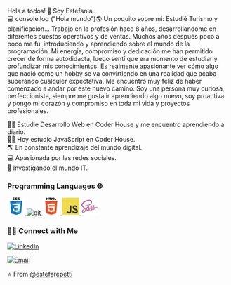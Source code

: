 Hola a todos! 👋 Soy Estefania. <br>
💻 console.log ("Hola mundo")🌎 Un poquito sobre mi: Estudié Turismo y planificacion... Trabajo en la profesión hace 8 años, desarrollandome en diferentes puestos operativos y de ventas. Muchos años después poco a poco me fui introduciendo y aprendiendo sobre el mundo de la programación. Mi energía, compromiso y dedicación me han permitido crecer de forma autodidacta, luego sentí que era momento de estudiar y profundizar mis conocimientos. Es realmente apasionante ver cómo algo que nació como un hobby se va convirtiendo en una realidad que acaba superando cualquier expectativa. Me encuentro muy feliz de haber comenzado a andar por este nuevo camino. Soy una persona muy curiosa, perfeccionista, siempre me gusta ir aprendiendo algo nuevo, soy proactiva y pongo mi corazón y compromiso en toda mi vida y proyectos profesionales.

🙋‍♀️ Estudie Desarrollo Web en Coder House y me encuentro aprendiendo a diario. <br>
💪🏻 Hoy estudio JavaScript en Coder House. <br>
🌎 En constante aprendizaje del mundo digital.<br>
💻 Apasionada por las redes sociales. <br>
📖 Investigando el mundo IT. <br>


### Programming Languages 🌐

<p align="left"> <a href="https://www.w3schools.com/css/" target="_blank"> <img src="https://raw.githubusercontent.com/devicons/devicon/master/icons/css3/css3-original-wordmark.svg" alt="css3" width="40" height="40"/> </a> <a href="https://git-scm.com/" target="_blank"> <img src="https://www.vectorlogo.zone/logos/git-scm/git-scm-icon.svg" alt="git" width="40" height="40"/> </a> <a href="https://www.w3.org/html/" target="_blank"> <img src="https://raw.githubusercontent.com/devicons/devicon/master/icons/html5/html5-original-wordmark.svg" alt="html5" width="40" height="40"/> </a> <a href="https://developer.mozilla.org/en-US/docs/Web/JavaScript" target="_blank"> <img src="https://raw.githubusercontent.com/devicons/devicon/master/icons/javascript/javascript-original.svg" alt="javascript" width="40" height="40"/> </a> <a href="https://sass-lang.com" target="_blank"> <img src="https://raw.githubusercontent.com/devicons/devicon/master/icons/sass/sass-original.svg" alt="sass" width="40" height="40"/> </a> <a> </a> </p>

 


<h3> 🤝🏻 Connect with Me </h3>

<p align="center">

<a href="https://www.linkedin.com/in/estefanía-repetti-4991ab14a/" target="_blank"><img alt="LinkedIn" src="https://img.shields.io/badge/LinkedIn-@estefaniarepetti-blue?style=flat&logo=linkedin"></a>

<a href="mailto:repetti.stefania@gmail.com"><img alt="Email" src="https://img.shields.io/badge/Email-reppetti.stefania@gmail.com-blue?style=flat&logo=gmail"></a>
</p>


⭐️ From [@estefarepetti](https://github.com/estefaniarepetti)
